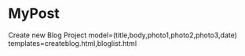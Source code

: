 # MyPost
Create new Blog Project
model=(title,body,photo1,photo2,photo3,date)
templates=createblog.html,bloglist.html
<link rel="stylesheet" href="{% static 'css/bootstrap.min.css' %}">